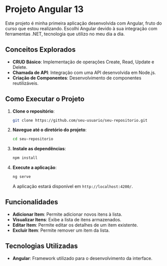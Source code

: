 # Projeto Angular 13

Este projeto é minha primeira aplicação desenvolvida com Angular, fruto do curso que estou realizando. Escolhi Angular devido à sua integração com ferramentas .NET, tecnologia que utilizo no meu dia a dia.

## Conceitos Explorados

- **CRUD Básico**: Implementação de operações Create, Read, Update e Delete.
- **Chamada de API**: Integração com uma API desenvolvida em Node.js.
- **Criação de Componentes**: Desenvolvimento de componentes reutilizáveis.

## Como Executar o Projeto

1. **Clone o repositório**:
    ```sh
    git clone https://github.com/seu-usuario/seu-repositorio.git
    ```

2. **Navegue até o diretório do projeto**:
    ```sh
    cd seu-repositorio
    ```

3. **Instale as dependências**:
    ```sh
    npm install
    ```

4. **Execute a aplicação**:
    ```sh
    ng serve
    ```
   A aplicação estará disponível em `http://localhost:4200/`.


## Funcionalidades

- **Adicionar Item**: Permite adicionar novos itens à lista.
- **Visualizar Itens**: Exibe a lista de itens armazenados.
- **Editar Item**: Permite editar os detalhes de um item existente.
- **Excluir Item**: Permite remover um item da lista.

## Tecnologias Utilizadas

- **Angular**: Framework utilizado para o desenvolvimento da interface.
